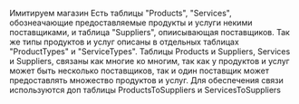 Имитируем магазин
Есть таблицы "Products", "Services", обознеачающие предоставляемые продукты и услуги некими поставщиками, и таблица "Suppliers", опиисывающая поставщиков.
Так же типы продуктов и услуг описаны в отдельных таблицах "ProductTypes" и "ServiceTypes".
Таблицы Products и Suppliers, Services и Suppliers, связаны как многие ко многим, так как у продуктов и услуг может быть несколько поставщиков, так и один поставщик может предоставлять множество продуктов и услуг. Для обеспечения связи используются доп таблицы ProductsToSuppliers и ServicesToSuppliers 
